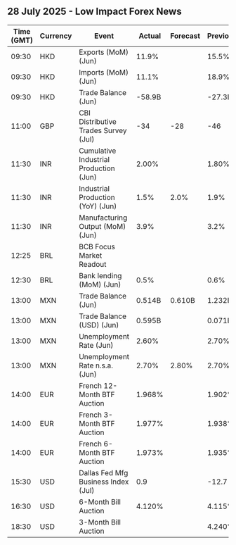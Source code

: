 ## 28 July 2025 - Low Impact Forex News

| Time (GMT) | Currency | Event | Actual | Forecast | Previous |
|------|----------|-------|--------|----------|----------|
| 09:30 | HKD | Exports (MoM) (Jun) | 11.9% |  | 15.5% |
| 09:30 | HKD | Imports (MoM) (Jun) | 11.1% |  | 18.9% |
| 09:30 | HKD | Trade Balance (Jun) | -58.9B |  | -27.3B |
| 11:00 | GBP | CBI Distributive Trades Survey (Jul) | -34 | -28 | -46 |
| 11:30 | INR | Cumulative Industrial Production (Jun) | 2.00% |  | 1.80% |
| 11:30 | INR | Industrial Production (YoY) (Jun) | 1.5% | 2.0% | 1.9% |
| 11:30 | INR | Manufacturing Output (MoM) (Jun) | 3.9% |  | 3.2% |
| 12:25 | BRL | BCB Focus Market Readout |  |  |  |
| 12:30 | BRL | Bank lending (MoM) (Jun) | 0.5% |  | 0.6% |
| 13:00 | MXN | Trade Balance (Jun) | 0.514B | 0.610B | 1.232B |
| 13:00 | MXN | Trade Balance (USD) (Jun) | 0.595B |  | 0.071B |
| 13:00 | MXN | Unemployment Rate (Jun) | 2.60% |  | 2.70% |
| 13:00 | MXN | Unemployment Rate n.s.a. (Jun) | 2.70% | 2.80% | 2.70% |
| 14:00 | EUR | French 12-Month BTF Auction | 1.968% |  | 1.902% |
| 14:00 | EUR | French 3-Month BTF Auction | 1.977% |  | 1.938% |
| 14:00 | EUR | French 6-Month BTF Auction | 1.973% |  | 1.935% |
| 15:30 | USD | Dallas Fed Mfg Business Index (Jul) | 0.9 |  | -12.7 |
| 16:30 | USD | 6-Month Bill Auction | 4.120% |  | 4.115% |
| 18:30 | USD | 3-Month Bill Auction |  |  | 4.240% |

